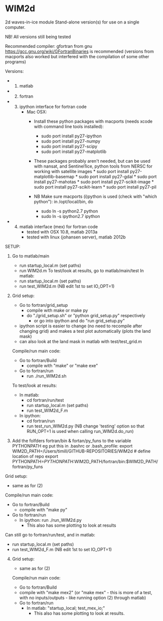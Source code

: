 WIM2d
=====

2d waves-in-ice module
Stand-alone version(s) for use on a single computer.

NB! All versions still being tested

Recommended compiler: gfortran from gnu 
https://gcc.gnu.org/wiki/GFortranBinaries
is recommended (versions from macports also worked but interfered with the compilation
of some other programs)

Versions:
- 1. matlab
- 2. fortran

- 3. ipython interface for fortran code
     - Mac OSX:
         - Install these python packages with macports (needs xcode with command line tools installed):
            * sudo port install py27-ipython
            * sudo port install py27-numpy
            * sudo port install py27-scipy
            * sudo port install py27-matplotlib

         - These packages probably aren't needed, but can be used with nansat,
           and Sentinel1ice, python tools from NERSC for working with satellite images
               * sudo port install py27-matplotlib-basemap
               * sudo port install py27-gdal
               * sudo port install py27-mahotas
               * sudo port install py27-scikit-image
               * sudo port install py27-scikit-learn
               * sudo port install py27-pil

         - NB Make sure macports (i)python is used (check with "which python"): in /opt/local/bin, do
            * sudo ln -s python2.7  python
            * sudo ln -s ipython2.7 ipython

- 4. matlab interface (mex) for fortran code
      - tested with OSX 10.8, matlab 2013a
      - tested with linux (johansen server), matlab 2012b

SETUP:

1. Go to matlab/main
   * run startup_local.m (set paths)
   * run WIM2d.m
   To test/look at results, go to matlab/main/test
   In matlab:
   * run startup_local.m (set paths)
   * run test_WIM2d.m    (NB edit 1st to set IO_OPT=1)

2. Grid setup:
   - Go to fortran/grid_setup
      * compile with make or make py
      * do "./grid_setup.sh" or "python grid_setup.py" respectively
         - or go into ipython and do "run grid_setup.py"
   - ipython script is easier to change (no need to recompile after changing grid)
      and makes a test plot automatically (plots the land mask)
   - can also look at the land mask in matlab with test/test_grid.m

   Compile/run main code:
   - Go to fortran/Build
      * compile with "make" or "make exe"
   - Go to fortran/run
      * run ./run_WIM2d.sh

   To test/look at results:
   - In matlab:
      * cd fortran/run/test
      * run startup_local.m (set paths)
      * run test_WIM2d_F.m
   - In ipython:
      * cd fortran/run
      * run test_run_WIM2d.py
         (NB change 'testing' option so that RUN_OPT=1
          is used when calling run_WIM2d.do_run)

3. Add the folfders fortran/bin & fortan/py_funs to the variable PYTHONPATH
   eg put this in .bashrc or .bash_profile:
   export WIM2D_PATH=/Users/timill/GITHUB-REPOSITORIES/WIM2d # define location of repo
   export PYTHONPATH=$PYTHONPATH:$WIM2D_PATH/fortran/bin:$WIM2D_PATH/fortran/py_funs

Grid setup:
   - same as for (2)

   Compile/run main code:
   - Go to fortran/Build
      * compile with "make py"
   - Go to fortran/run
     * In ipython: run ./run_WIM2d.py
          - This also has some plotting to look at results

   Can still go to fortran/run/test,
   and in matlab:
   * run startup_local.m (set paths)
   * run test_WIM2d_F.m  (NB edit 1st to set IO_OPT=1)

4. Grid setup:
   - same as for (2)

   Compile/run main code:
   - Go to fortran/Build
   * compile with "make mex2" (or "make mex" - this is more of a test,
     with no inputs/outputs - like running option (2) through matlab)
   - Go to fortran/run
     * In matlab: "startup_local; test_mex_io;"
          - This also has some plotting to look at results.
